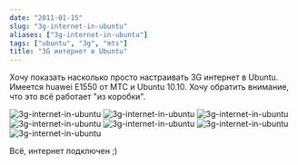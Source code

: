 ```yaml
---
date: "2011-01-15"
slug: "3g-internet-in-ubuntu"
aliases: ["3g-internet-in-ubuntu"]
tags: ["ubuntu", "3g", "mts"]
title: "3G интернет в Ubuntu"
---
```


Хочу показать насколько просто настраивать 3G интернет в Ubuntu. Имеется huawei E1550 от МТС и Ubuntu 10.10. Хочу обратить внимание, что это всё работает "из коробки".

![3g-internet-in-ubuntu](/images/3g-1.png)
![3g-internet-in-ubuntu](/images/3g-2.png)
![3g-internet-in-ubuntu](/images/3g-3.png)
![3g-internet-in-ubuntu](/images/3g-4.png)
![3g-internet-in-ubuntu](/images/3g-5.png)
![3g-internet-in-ubuntu](/images/3g-6.png)
![3g-internet-in-ubuntu](/images/3g-7.png)


Всё, интернет подключен ;)
